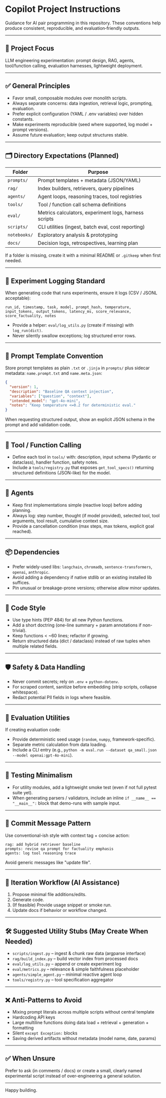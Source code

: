 # Copilot Project Instructions

Guidance for AI pair programming in this repository. These conventions help produce consistent, reproducible, and evaluation‑friendly outputs.

---

## 🎯 Project Focus

LLM engineering experimentation: prompt design, RAG, agents, tool/function calling, evaluation harnesses, lightweight deployment.

---

## ✅ General Principles

- Favor small, composable modules over monolith scripts.
- Always separate concerns: data ingestion, retrieval logic, prompting, evaluation.
- Prefer explicit configuration (YAML / .env variables) over hidden constants.
- Make experiments reproducible (seed where supported, log model + prompt versions).
- Assume future evaluation; keep output structures stable.

---

## 🗂 Directory Expectations (Planned)

| Folder       | Purpose                                               |
| ------------ | ----------------------------------------------------- |
| `prompts/`   | Prompt templates + metadata (JSON/YAML)               |
| `rag/`       | Index builders, retrievers, query pipelines           |
| `agents/`    | Agent loops, reasoning traces, tool registries        |
| `tools/`     | Tool / function call schema definitions               |
| `eval/`      | Metrics calculators, experiment logs, harness scripts |
| `scripts/`   | CLI utilities (ingest, batch eval, cost reporting)    |
| `notebooks/` | Exploratory analysis & prototyping                    |
| `docs/`      | Decision logs, retrospectives, learning plan          |

If a folder is missing, create it with a minimal README or `.gitkeep` when first needed.

---

## 🧪 Experiment Logging Standard

When generating code that runs experiments, ensure it logs (CSV / JSONL acceptable):

```text
run_id, timestamp, task, model, prompt_hash, temperature, input_tokens, output_tokens, latency_ms, score_relevance, score_factuality, notes
```

- Provide a helper: `eval/log_utils.py` (create if missing) with `log_run(dict)`.
- Never silently swallow exceptions; log structured error rows.

---

## 🧱 Prompt Template Convention

Store prompt templates as plain `.txt` or `.jinja` in `prompts/` plus sidecar metadata: `name.prompt.txt` and `name.meta.json`:

```json
{
  "version": 1,
  "description": "Baseline QA context injection",
  "variables": ["question", "context"],
  "intended_model": "gpt-4o-mini",
  "notes": "Keep temperature <=0.2 for deterministic eval."
}
```

When requesting structured output, show an explicit JSON schema in the prompt and add validation code.

---

## 🔧 Tool / Function Calling

- Define each tool in `tools/` with: description, input schema (Pydantic or dataclass), handler function, safety notes.
- Include a `tools/registry.py` that exposes `get_tool_specs()` returning structured definitions (JSON-like) for the model.

---

## 🤖 Agents

- Keep first implementations simple (reactive loop) before adding planning.
- Always log: step number, thought (if model provided), selected tool, tool arguments, tool result, cumulative context size.
- Provide a cancellation condition (max steps, max tokens, explicit goal reached).

---

## 📦 Dependencies

- Prefer widely-used libs: `langchain`, `chromadb`, `sentence-transformers`, `openai`, `anthropic`.
- Avoid adding a dependency if native stdlib or an existing installed lib suffices.
- Pin unusual or breakage-prone versions; otherwise allow minor updates.

---

## 🧹 Code Style

- Use type hints (PEP 484) for all new Python functions.
- Add a short doctring (one-line summary + param annotations if non-trivial).
- Keep functions < ~60 lines; refactor if growing.
- Return structured data (dict / dataclass) instead of raw tuples when multiple related fields.

---

## 🛡 Safety & Data Handling

- Never commit secrets; rely on `.env` + `python-dotenv`.
- For scraped content, sanitize before embedding (strip scripts, collapse whitespace).
- Redact potential PII fields in logs where feasible.

---

## 🧬 Evaluation Utilities

If creating evaluation code:

- Provide deterministic seed usage (`random`, `numpy`, framework-specific).
- Separate metric calculation from data loading.
- Include a CLI entry (e.g., `python -m eval.run --dataset qa_small.json --model openai:gpt-4o-mini`).

---

## 🧪 Testing Minimalism

- For utility modules, add a lightweight smoke test (even if not full pytest suite yet).
- When generating parsers / validators, include an inline `if __name__ == "__main__":` block that demo-runs with sample input.

---

## 🧾 Commit Message Pattern

Use conventional-ish style with context tag + concise action:

```text
rag: add hybrid retriever baseline
prompts: revise qa prompt for factuality emphasis
agents: log tool reasoning trace
```

Avoid generic messages like "update file".

---

## 🔄 Iteration Workflow (AI Assistance)

1. Propose minimal file additions/edits.
2. Generate code.
3. (If feasible) Provide usage snippet or smoke run.
4. Update docs if behavior or workflow changed.

---

## 🛠 Suggested Utility Stubs (May Create When Needed)

- `scripts/ingest.py` – ingest & chunk raw data (argparse interface)
- `rag/build_index.py` – build vector index from processed docs
- `eval/log_utils.py` – append or create experiment log
- `eval/metrics.py` – relevance & simple faithfulness placeholder
- `agents/simple_agent.py` – minimal reactive agent loop
- `tools/registry.py` – tool specification aggregator

---

## ❌ Anti-Patterns to Avoid

- Mixing prompt literals across multiple scripts without central template
- Hardcoding API keys
- Large multiline functions doing data load + retrieval + generation + formatting
- Silent `except Exception:` blocks
- Saving derived artifacts without metadata (model name, date, params)

---

## ✅ When Unsure

Prefer to ask (in comments / docs) or create a small, clearly named experimental script instead of over-engineering a general solution.

---

Happy building.
